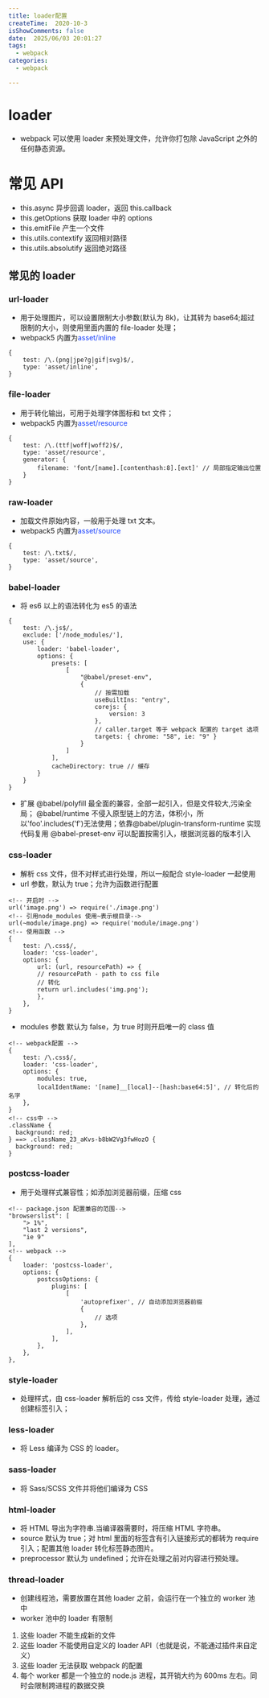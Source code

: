 ```yaml
---
title: loader配置
createTime:  2020-10-3
isShowComments: false
date:  2025/06/03 20:01:27
tags:
  - webpack
categories:
  - webpack

---
```


# loader

- webpack 可以使用 loader 来预处理文件，允许你打包除 JavaScript 之外的任何静态资源。

# 常见 API

- this.async 异步回调 loader，返回 this.callback
- this.getOptions 获取 loader 中的 options
- this.emitFile 产生一个文件
- this.utils.contextify 返回相对路径
- this.utils.absolutify 返回绝对路径

## 常见的 loader

### url-loader

- 用于处理图片，可以设置限制大小参数(默认为 8k)，让其转为 base64;超过限制的大小，则使用里面内置的 file-loader 处理；
- webpack5 内置为<span style="color: #1840ff">asset/inline</span>

```
{
    test: /\.(png|jpe?g|gif|svg)$/,
    type: 'asset/inline',
}
```

### file-loader

- 用于转化输出，可用于处理字体图标和 txt 文件；
- webpack5 内置为<span style="color: #1840ff">asset/resource</span>

```
{
    test: /\.(ttf|woff|woff2)$/,
    type: 'asset/resource',
    generator: {
        filename: 'font/[name].[contenthash:8].[ext]' // 局部指定输出位置
    }
}
```

### raw-loader

- 加载文件原始内容，一般用于处理 txt 文本。
- webpack5 内置为<span style="color: #1840ff">asset/source</span>

```
{
    test: /\.txt$/,
    type: 'asset/source',
}
```

### babel-loader

- 将 es6 以上的语法转化为 es5 的语法

```
{
    test: /\.js$/,
    exclude: ['/node_modules/'],
    use: {
        loader: 'babel-loader',
        options: {
            presets: [
                [
                    "@babel/preset-env",
                    {
                        // 按需加载
                        useBuiltIns: "entry",
                        corejs: {
                            version: 3
                        },
                        // caller.target 等于 webpack 配置的 target 选项
                        targets: { chrome: "58", ie: "9" }
                    }
                ]
            ],
            cacheDirectory: true // 缓存
        }
    }
}
```

- 扩展
  @babel/polyfill 最全面的兼容，全部一起引入，但是文件较大,污染全局；
  @babel/runtime 不侵入原型链上的方法，体积小，所以'foo'.includes('f')无法使用；依靠@babel/plugin-transform-runtime 实现代码复用
  @babel-preset-env 可以配置按需引入，根据浏览器的版本引入

### css-loader

- 解析 css 文件，但不对样式进行处理，所以一般配合 style-loader 一起使用
- url 参数，默认为 true；允许为函数进行配置

```
<!-- 开启时 -->
url('image.png') => require('./image.png')
<!-- 引用node_modules 使用~表示根目录-->
url(~module/image.png) => require('module/image.png')
<!-- 使用函数 -->
{
    test: /\.css$/,
    loader: 'css-loader',
    options: {
        url: (url, resourcePath) => {
        // resourcePath - path to css file
        // 转化
        return url.includes('img.png');
        },
    },
}
```

- modules 参数 默认为 false，为 true 时则开启唯一的 class 值

```
<!-- webpack配置 -->
{
    test: /\.css$/,
    loader: 'css-loader',
    options: {
        modules: true,
        localIdentName: '[name]__[local]--[hash:base64:5]', // 转化后的名字
    },
}
<!-- css中 -->
.className {
  background: red;
} ==> .className_23_aKvs-b8bW2Vg3fwHozO {
  background: red;
}
```

### postcss-loader

- 用于处理样式兼容性；如添加浏览器前缀，压缩 css

```
<!-- package.json 配置兼容的范围-->
"browserslist": [
    "> 1%",
    "last 2 versions",
    "ie 9"
],
<!-- webpack -->
{
    loader: 'postcss-loader',
    options: {
        postcssOptions: {
            plugins: [
                [
                    'autoprefixer', // 自动添加浏览器前缀
                    {
                        // 选项
                    },
                ],
            ],
        },
    },
},
```

### style-loader

- 处理样式，由 css-loader 解析后的 css 文件，传给 style-loader 处理，通过创建标签引入；

### less-loader

- 将 Less 编译为 CSS 的 loader。

### sass-loader

- 将 Sass/SCSS 文件并将他们编译为 CSS

### html-loader

- 将 HTML 导出为字符串.当编译器需要时，将压缩 HTML 字符串。
- source 默认为 true；对 html 里面的标签含有引入链接形式的都转为 require 引入；配置其他 loader 转化标签静态图片。
- preprocessor 默认为 undefined；允许在处理之前对内容进行预处理。

### thread-loader

- 创建线程池，需要放置在其他 loader 之前，会运行在一个独立的 worker 池中
- worker 池中的 loader 有限制

1. 这些 loader 不能生成新的文件
2. 这些 loader 不能使用自定义的 loader API（也就是说，不能通过插件来自定义）
3. 这些 loader 无法获取 webpack 的配置
4. 每个 worker 都是一个独立的 node.js 进程，其开销大约为 600ms 左右。同时会限制跨进程的数据交换
